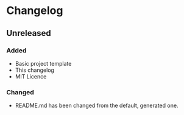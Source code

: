 # Changelog

## Unreleased

### Added

- Basic project template
- This changelog
- MIT Licence

### Changed

- README.md has been changed from the default, generated one.

